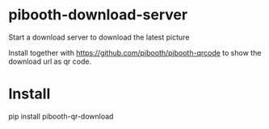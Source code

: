 # pibooth-download-server
Start a download server to download the latest picture

Install together with https://github.com/pibooth/pibooth-qrcode to show the download url as qr code.

# Install
pip install pibooth-qr-download
